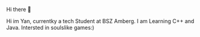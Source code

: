 Hi there 👋

Hi im Yan, currentky a tech Student at BSZ Amberg. 
I am Learning C++ and Java.
Intersted in soulslike games:)

